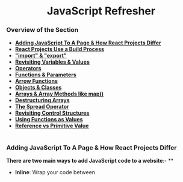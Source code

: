 <h1 align="center">JavaScript Refresher</h1>

### Overview of the Section
* **[Adding JavaScript To A Page & How React Projects Differ](#script-js)**
* **[React Projects Use a Build Process](#build)**
* **["import" & "export"](#i-e)**
* **[Revisiting Variables & Values](#values-v)**
* **[Operators](#o)**
* **[Functions & Parameters](#f-p)**
* **[Arrow Functions](#arrow-functions)**
* **[Objects & Classes](#o-c)**
* **[Arrays & Array Methods like map()](#array-methods)**
* **[Destructuring Arrays](#destructuring-arrays)**
* **[The Spread Operator](#spread)**
* **[Revisiting Control Structures](#control-s)**
* **[Using Functions as Values](#func-values)**
* **[Reference vs Primitive Value](#ref-prim-values)**

#
### <a name="script-js">Adding JavaScript To A Page & How React Projects Differ</a>
**There are two main ways to add JavaScript code to a website**:- **
- **Inline**: Wrap your code between <script> tags in the HTML. (Not recommended for large codebases)
- **External Files**: Create separate JavaScript files (e.g. ``.js`` extension) and import them using ``<script>`` tags with a src attribute pointing to the file location.

**Importing JavaScript Files**:
- ``<script``> tag with src attribute: ``<script src="./assets/scripts/app.js"></script>``
- Script can be placed anywhere in the ``<head>`` or ``<body>`` section of the HTML.
- Optional ``defer`` attribute: Ensures the script executes **_after_** the HTML is parsed (recommended if your script relies on HTML elements).
- Modern approach: Use ``type="module"`` attribute on the ``<script>`` tag. This enables importing code between JavaScript files using the import syntax.

**Note:** When building React applications, a build process typically injects these script tags into the HTML automatically.

![Js Script](https://github.com/tsokac2/-_-_ReactJS_CheatSheet/blob/main/src/01.JPG)

**[Back To The Top](#Overview-of-the-Section)**
#
### <a name="build">React Projects Use a Build Process</a>
- React projects use a build process to transform code before it's delivered to the browser.
- Look for the ``package.json`` file to see the libraries used in a project, including React Scripts.
- Build process is typically run in the background by a development server.
- There are two main reasons for using a build process:
    - Transform JSX code (special syntax combining HTML and JavaScript) into regular JavaScript that browsers understand.
    - Minify code (optimize and shorten) for production to reduce file size.
- Tools like Create React App or Vite come with a built-in build process.
- NodeJS is required to run the build process tools.
- Command: ``npm`` (Node Package Manager) - used to install dependencies.
- Command: ``npx`` (included with npm) - used to create projects.

![Build Process by React](https://github.com/tsokac2/-_-_ReactJS_CheatSheet/blob/main/src/02.JPG)

**[Back To The Top](#Overview-of-the-Section)**
#
### <a name="i-e">"import" & "export"</a>
#### Exporting:
- Use the export keyword before a variable or function to make it available for import in other files.
- You can export multiple named exports using curly braces ``{}``.
**Example**:
```js
export const apiKey = "your_api_key_here";
```
- To create a default export, use the ``export default`` keyword before the value. You can only have one default export per file.

**Example**:
```js 
export default function sayHi(name) {
  console.log("Hi, " + name);
}
```
#### Importing:
- Use the ``import`` keyword to import something from another file.
- For named exports, specify the names of the things you want to import inside curly braces ``{}`` after the ``from`` keyword.

**Example**:
```js
import { apiKey } from "./util.js";
```
- To import the default export, you don't need curly braces. Assign any name you want to the imported value after the ``from`` keyword.

**Example**:
```js
import someName from "./util.js"; // someName can be any name
```
- You can import all named exports from a file using ``import * as namespace`` syntax.

**Example**:
```js
import * as utils from "./util.js";
console.log(utils.apiKey); // Accessing apiKey from util.js
```
- You can group multiple named exports and the default export into an object using import * as namespace syntax.
**Example**:
```js
import * as utils from "./util.js";
console.log(utils.apiKey); // Accessing apiKey
console.log(utils.default); // Accessing default export
```

- Use the ``as`` keyword to assign an alias to an imported variable or function.
- **Example**:
```js
import { abc as content } from "./util.js";
console.log(content); // This will log the value of abc from util.js
```

In React projects, you might not see the type="module" attribute explicitly mentioned because the build process handles imports and exports differently.

**[Back To The Top](#Overview-of-the-Section)**
#
### <a name="values-v">Revisiting Variables & Values</a>
#### Commands:
-  ``let``: This keyword is used to create a variable in JavaScript.
-  ``const``: This keyword is used to create a constant in JavaScript.
-  ``console.log``: This is a built-in function in JavaScript that is used to output a value to the console.

#### Important concepts:
- **Variables**: Variables are used to store data. You can give them a name and use that name to refer to the data throughout your code.
- **Values**: Values are the actual data that is stored in variables. In JavaScript, there are different types of values, including strings, numbers, booleans, and null/undefined.
- **Constants**: Constants are similar to variables, but the value cannot be changed after it is assigned.
- **Camel Case Notation**: This is a naming convention for variables where the first word starts with a lowercase letter and subsequent words start with uppercase letters (e.g., userName).
- **Code Readability**: Using variables can improve the readability of your code by making it easier to understand what the code is doing.

![Revisiting Variables & Values](https://github.com/tsokac2/-_-_ReactJS_CheatSheet/blob/main/src/03.JPG)

```js
let userMessage = "Hello World";
console.log(userMessage); // This will output "Hello World" to the console.
```

**Additional Notes**:
- Variable names can contain numbers, but not at the beginning.
- Variable names cannot contain special characters (except for ``$`` and ``_``).
- There are different philosophies about using ``let`` vs. ``const``. The author recommends using ``const`` as often as possible to be clear about your intentions.

**[Back To The Top](#Overview-of-the-Section)**
#
### <a name="o">Operators</a>

#### Variables:
- ``const`` and ``let`` are important for declaring variables.
#### Operators:
- Math operators: ``+``, ``-``, ``*``, ``/``(division)
- String concatenation: ``+`` (combines text)
- Comparison operators: ``===`` (equal to), ``!==`` (not equal to), ``>`` (greater than), ``<`` (less than), ``>=`` (greater than or equal to), ``<=`` (less than or equal to)

#### Conditional statements:
- ``if`` statement: executes code only if a certain condition is true. (We'll learn more about this later)

#### Important code to remember:
- ``const`` or ``let`` followed by a variable name and an equal sign (used to assign a value to the variable).
- Math operators used with numbers (e.g., ``10 / 5``).
- ``+`` used to concatenate strings (e.g., ``"hello" + "world"``).
- Comparison operators used with values (e.g., ``10 === 10``).
- ``if`` statement followed by a condition in parentheses and curly braces containing the code to execute if the condition is true (e.g., ``if (10 === 10) { ... }``).

**[Back To The Top](#Overview-of-the-Section)**
#
### <a name="f-p">Functions & Parameters</a>

#### Defining a function:
- Use the ``function`` keyword followed by a name (follows variable naming rules).
- Define parameters (optional) in parenthesis after the name, separated by commas.
- Enclose the function body (the code to be executed) in curly braces ``{}``.

#### Calling a function:
- Use the function name followed by parenthesis ``()``.
- Provide values for the parameters (in the same order they are defined) inside the parenthesis when calling the function.

#### Important concepts:
- Functions are reusable blocks of code.
- Parameters allow functions to accept input values.
- The ``return`` keyword allows functions to return a value.
- Functions can be named descriptively to improve readability.

#### Code Examples:
Defining a function with a parameter and console logging it:

```js
function greet(username) {
  console.log(username);
}
```

Calling the function with a value for the parameter:
```js
greet("Tomislav");
```
Defining a function with multiple parameters and a return statement:
```js
function createGreeting(username, message) {
  return "Hi, I am " + username + ". " + message;
}
```
Calling the function and storing the returned value in a variable:
```js
const greeting = createGreeting("Tomislav", "Hello!");
console.log(greeting);
```
**[Back To The Top](#Overview-of-the-Section)**
#

### Arrow Functions

When working with Arrow Functions, you have a couple of "syntax shortcuts" available.

**Most importantly, you should know about the following alternatives**:

1. **Omitting parameter list parentheses**
If your arrow functions takes **exactly one parameter**, you may **omit** the wrapping parentheses.

Instead of

```js
(userName) => { ... }
```
you could write

```js
userName => { ... }
```
**Please note**: 
- If your function takes **no parameters**, parentheses **must not be omitted** - ``() => { ... }`` is the **only correct form** in that case.
- If your function takes **more than one parameter**, you also **must not omit** parentheses - ``userName, userAge => { ... }`` would be invalid (``((userName, userAge) => { ... }`` is correct)!

2. **Omitting function body curly braces**
If your arrow function contains **no other logic** but a ``return`` statement, you may **omit the curly** braces and the ``return`` keyword.

Instead of

```js
number => { 
  return number * 3;
}
```
you could write
```js
number => number * 3;
```

**The following code would be invalid**:
```js
number => return number * 3; // invalid because return keyword must also be omitted!
number => if (number === 2) { return 5 }; // invalid because if statements can't be returned
```

3. **Special case: Just returning an object**

If you go for the shorter alternative explained in **2.** and you're trying to return a **JavaScript object**, you may end up with the following, **invalid** code:

```js
number => { age: number }; // trying to return an object
```
This code would be invalid because JavaScript treats the curly braces as **function body wrappers** (not as code that creates a JS object)
To _"tell"_ JavaScript that an object should be created (and returned) instead, the code would need to be adjusted like this:

```js
number => ({ age: number }); // wrapping the object in extra parentheses
```
By wrapping the object and its curly braces with an **extra pair of parentheses**, 
JavaScript understands that the curly braces are not there to define a function body but instead to create an object. Hence that object then gets returned.

**[Back To The Top](#Overview-of-the-Section)**
#
### <a name="o-c">Objects & Classes</a>

**Creating Objects**:

- Use curly braces {} to create an object.
- Inside the curly braces, define key-value pairs separated by colons :.
  - Keys are property names (strings).
  - Values can be any data type including other objects and functions.
- Access object properties using dot notation object.propertyName.

**Example**:
```
const user = {
  name: "Max",
  age: 34
}
console.log(user.name); // Output: "Max"
```

**Object Methods**:
  - Objects can store functions as properties, called methods.
  - Access methods using dot notation and call them with parentheses ``object.methodName()``.

**Example**:
```
const user = {
  name: "Max",
  age: 34,
  greet() {
    console.log("Hello!");
  }
}
user.greet(); // Output: "Hello!"
```
- The ```this`` Keyword:
- Inside an object method, ``this`` refers to the current object.
- Use ``this`` to access other properties and methods of the object.

**Example**:
```
const user = {
  name: "Max",
  age: 34,
  greet() {
    console.log("Hello, my name is", this.name);
  }
}
user.greet(); // Output: "Hello, my name is Max"
```
**Classes (briefly mentioned)**:
- A blueprint for creating objects.
- Use the class keyword to define a class.
- A class can have methods and a constructor function.
- Use the new keyword to create objects (instances) from a class.

**Code to Remember**:
- Creating objects with curly braces: ``{ key1: value1, key2: value2 }``
- Accessing object properties: ``object.propertyName``
- Calling object methods: ``object.methodName()``
- Using ``this`` inside object methods: ``this.propertyName`` or ``this.methodName()``

**[Back To The Top](#Overview-of-the-Section)**
#
### <a name="array-methods">Arrays & Array Methods like map()</a>

**Arrays**:

- Created using square brackets [].
- Store ordered lists of values.
- Accessed by index starting at 0 (first item).

**Important Array Methods**:

- ``.push(item)`` - Adds a new item to the end of the array.
- ``.findIndex(callbackFunction)`` - Finds the index of the first item where the callback function returns true.
  - The callback function takes an item as input and should return true if the item matches the search criteria.
  - Shorter Arrow Function version for findIndex:

```js
(item) => item === 'searched_value'
```

- ``.map(callbackFunction)`` - Creates a new array with the results of calling the callback function on every item in the original array.
  - The callback function takes an item as input and should return the transformed item.
  - Shorter Arrow Function version for map:

```js
(item) => item + '!' // Example: adding exclamation mark
```
**Important Notes**:
- Both ``.findIndex`` and ``.map`` create new arrays and do not modify the original array.
- ``.map`` allows you to transform items into any kind of value (strings, objects, etc.).

**[Back To The Top](#Overview-of-the-Section)**
#
### Destructuring arrays
- Creates a new array on the right side of the equal sign
- Uses square brackets on the left side to destructure the array
- You can define new constants or variables with any names of your choice

**Destructuring objects**
- Uses curly braces on the left side to destructure the object
- You have to use the field names that are defined in the object

**Here is an example of destructuring an array in JavaScript**:

```js
const userNameData = ["Max", "Schwarzmuller"];

const [firstName, lastName] = userNameData;

console.log(firstName); // Output: Max
console.log(lastName); // Output: Schwarzmuller
```

**Here is an example of destructuring an object in JavaScript**:

```js
const user = {
  name: "Alice",
  age: 30,
};

const { name, age } = user;

console.log(name); // Output: Alice
console.log(age); // Output: 30
```
**[Back To The Top](#Overview-of-the-Section)**
#

### <a name="spread">The Spread Operator</a>
- The spread operator in JavaScript is denoted by three dots (...).
- It is used to merge iterables (arrays or objects) into a new iterable.

**For arrays**:
- Syntax: ``[...array1, ...array2, ... , element1, element2]``
- This will create a new array with all elements from the first array ``(array1)``, then all elements from the second array ``(array2)``, and so on, followed by any individual elements ``(element1, element2)``.

**For objects**:
- Syntax: ``{...object1, ...object2}``
- This will create a new object with all key-value pairs from the first object ``(object1)``, then all key-value pairs from the second object ``(object2)``, with any conflicts being overwritten by the latter object.

**[Back To The Top](#Overview-of-the-Section)**
#
### <a name="control-s">Revisiting Control Structures</a>

**if statement** - Used to control code execution based on a condition.

- Syntax: ``if (condition) { code to execute if true } else { code to execute if false }``
- You can also have ``else if`` statements for additional conditions.

**``for loop``** (iterating through an array) 
- Used to repeat a block of code for each item in an array.

Syntax: ``for (const elementName of arrayName) { code to execute for each element }``

**Important Code Snippets**:
- Checking password with if statement:
```js
if (password === "hello") {
  console.log("hello works");
} else if (password === "hello world") {
  console.log("hello works (with lowercase L)");
} else {
  console.log("Access not granted");
}
```
**Looping through an array with ``for...of`` loop**:
```
const hobbies = ["sports", "cooking"];
for (const hobby of hobbies) {
  console.log(hobby);
}
```
**[Back To The Top](#Overview-of-the-Section)**
#
### <a name="func-values">Using Functions as Values</a>
**Passing Functions as Arguments**:
- You can pass functions as values to other functions.
- Example: ``setTimeout(function, milliseconds)`` - built-in function to set a timer.
  - First argument: The function to be executed (passed without parentheses).
  - Second argument: The delay in milliseconds.

**Anonymous vs Named Functions**:
- You can define functions with the ``function`` keyword or as arrow functions.
- Both can be passed as arguments.
- When passing a pre-defined function, use its name (without parentheses).

**Important Note**:
- Adding parentheses after the function name executes the function immediately.
- In ``setTimeout``, we want to pass the function itself, not its return value.

**Custom Functions with Function Arguments**:
- You can create your own functions that accept functions as arguments.
- Example: ``greeter(greetFunction)``.
- Inside the function, call the passed function using parentheses.

**Key Takeaway**:
- Passing functions is not limited to built-in functions.
- You can use this with custom functions as well.

**[Back To The Top](#Overview-of-the-Section)**
#
### <a name="ref-prim-values">Reference vs Primitive Values</a>

**Primitive values** (strings, numbers, Booleans) are stored directly in the variable and cannot be edited. Assigning a new value creates a new primitive value. (e.g. ``const userMessage = "Hi"; userMessage.concat("!") // Creates a new string``)

**Reference values** (objects, arrays) store the memory address of the actual value. Editing the reference value modifies the original data. (e.g. ``const hobbies = ["sports", "cooking"]; hobbies.push("working"); // Modifies the original array``)

- ``const`` prevents re-assigning the variable itself, but allows modification of the data it references (objects, arrays) using methods like ``.push``.

**Important code to remember**:

Primitive value example (string):
```js
const userMessage = "Hi";
```
- Editing a reference value (array) using ``.push`` method:

```js
const hobbies = ["sports", "cooking"];
hobbies.push("working");
```
**[Back To The Top](#Overview-of-the-Section)**
#